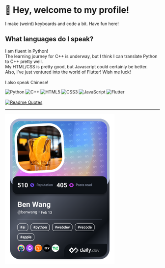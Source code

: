 # 👋 Hey, welcome to my profile!

I make (weird) keyboards and code a bit.
Have fun here!

## What languages do I speak?
I am fluent in Python! <br>The learning journey for C++ is underway, but I think I can translate Python to C++ pretty well.<br>
My HTML/CSS is pretty good, but Javascript could certainly be better.<br>
Also, I've just ventured into the world of Flutter! Wish me luck!<br><br>
I also speak Chinese!

![Python](https://img.shields.io/badge/python-3670A0?style=for-the-badge&logo=python&logoColor=ffdd54)
![C++](https://img.shields.io/badge/c++-%2300599C.svg?style=for-the-badge&logo=c%2B%2B&logoColor=white)
![HTML5](https://img.shields.io/badge/html5-%23E34F26.svg?style=for-the-badge&logo=html5&logoColor=white)
![CSS3](https://img.shields.io/badge/css3-%231572B6.svg?style=for-the-badge&logo=css3&logoColor=white)
![JavaScript](https://img.shields.io/badge/javascript-%23323330.svg?style=for-the-badge&logo=javascript&logoColor=%23F7DF1E)
![Flutter](https://img.shields.io/badge/Flutter-%2302569B.svg?style=for-the-badge&logo=Flutter&logoColor=white)
<br><br>
[![Readme Quotes](https://quotes-github-readme.vercel.app/api?type=horizontal&theme=dark)](https://github.com/piyushsuthar/github-readme-quotes)

---
<a href="https://app.daily.dev/benwang"><img src="./devcard.png" width="356" alt="Ben Wang's Dev Card"/></a>
